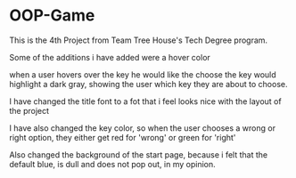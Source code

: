 # OOP-Game
This is the 4th Project from Team Tree House's Tech Degree program.

Some of the additions i have added were a hover color 

when a user hovers over the key he would like the choose the key would highlight a dark gray,
showing the user which key they are about to choose.

I have changed the title font to a fot that i feel looks nice with the layout of the project 

I have also changed the key color, so when the user chooses a wrong or right option, they either get red for 'wrong' or green for 'right'

Also changed the background of the start page, because i felt that the default blue, is dull and does not pop out, in my opinion. 